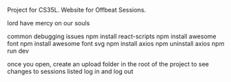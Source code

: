 Project for CS35L. Website for Offbeat Sessions.

lord have mercy on our souls

common debugging issues
npm install react-scripts
npm install awesome font
npm install awesome font svg
npm install axios
npm uninstall axios
npm run dev

once you open, create an upload folder in the root of the project
to see changes to sessions listed log in and log out

